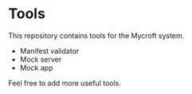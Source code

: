 Tools
=====

This repository contains tools for the Mycroft system.

- Manifest validator
- Mock server
- Mock app

Feel free to add more useful tools.
